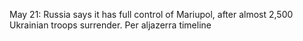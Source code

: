 May 21: Russia says it has full control of Mariupol, after almost 2,500 Ukrainian troops surrender.
Per aljazerra timeline

